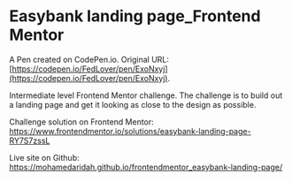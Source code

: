 # Easybank landing page_Frontend Mentor

A Pen created on CodePen.io. Original URL: [https://codepen.io/FedLover/pen/ExoNxyj](https://codepen.io/FedLover/pen/ExoNxyj).

Intermediate level Frontend Mentor challenge.
The challenge is to build out a landing page and get it looking as close to the design as possible.

Challenge solution on Frontend Mentor: 
https://www.frontendmentor.io/solutions/easybank-landing-page-RY7S7zssL

Live site on Github: https://mohamedaridah.github.io/frontendmentor_easybank-landing-page/
